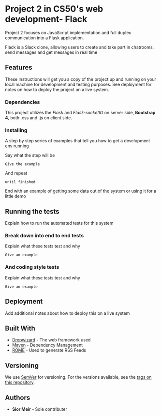 # Project 2 in CS50's web development- Flack

Project 2 focuses on JavaScript implementation and full duplex communication
into a Flask application.

Flack is a Slack clone, allowing users to create and take part in chatrooms,
send messages and get messages in real time

## Features

These instructions will get you a copy of the project up and running on your local machine for development and testing purposes. See deployment for notes on how to deploy the project on a live system.

### Dependencies

This project utilizes the _Flask_ and _Flask-socketIO_ on server side,
**Bootstrap 4**, both .css and .js on client side.

### Installing

A step by step series of examples that tell you how to get a development env running

Say what the step will be

```
Give the example
```

And repeat

```
until finished
```

End with an example of getting some data out of the system or using it for a little demo

## Running the tests

Explain how to run the automated tests for this system

### Break down into end to end tests

Explain what these tests test and why

```
Give an example
```

### And coding style tests

Explain what these tests test and why

```
Give an example
```

## Deployment

Add additional notes about how to deploy this on a live system

## Built With

- [Dropwizard](http://www.dropwizard.io/1.0.2/docs/) - The web framework used
- [Maven](https://maven.apache.org/) - Dependency Management
- [ROME](https://rometools.github.io/rome/) - Used to generate RSS Feeds

## Versioning

We use [SemVer](http://semver.org/) for versioning. For the versions available, see the [tags on this repository](https://github.com/your/project/tags).

## Authors

- **Sior Meir** - Sole contributer
